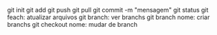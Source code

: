 git init
git add
git push
git pull
git commit -m "mensagem" 
git status
git feach: atualizar arquivos
git branch: ver branchs
git branch nome: criar branchs
git checkout nome: mudar de branch
